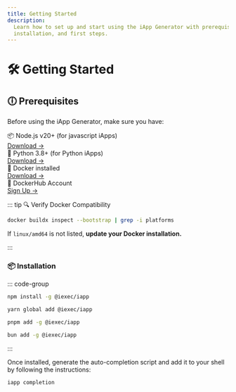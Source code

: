 ```yaml
---
title: Getting Started
description:
  Learn how to set up and start using the iApp Generator with prerequisites,
  installation, and first steps.
---
```


# 🛠 Getting Started

## 🕕 Prerequisites

Before using the iApp Generator, make sure you have:

<div class="flex flex-col gap-2 my-4 pl-0">
  <div class="flex items-center gap-4 text-left">
    <div class="flex items-center gap-1 flex-1 text-sm font-medium">
      📦 Node.js v20+ (for javascript iApps)
    </div>
    <a target="_blank" href="https://nodejs.org/en/" class="no-underline! text-sm ml-auto hover:underline!">Download →</a>
  </div>
   <div class="flex items-center gap-4 text-left">
    <div class="flex items-center gap-1 flex-1 text-sm font-medium">
      🐍 Python 3.8+ (for Python iApps)
    </div>
    <a target="_blank" href="https://www.python.org/downloads/" class="no-underline! text-sm ml-auto hover:underline!">Download →</a>
  </div>
   <div class="flex items-center gap-4 text-left">
    <div class="flex items-center gap-1 flex-1 text-sm font-medium">
      🐳 Docker installed
    </div>
    <a target="_blank" href="https://docker.com/" class="no-underline! text-sm ml-auto hover:underline!">Download →</a>
  </div>
  
  <div class="flex items-center gap-4 text-left">
    <div class="flex items-center gap-1 flex-1 text-sm font-medium">
      🐳 DockerHub Account
    </div>
    <a target="_blank" href="https://hub.docker.com/" class="no-underline! text-sm ml-auto hover:underline!">Sign Up →</a>
  </div>
</div>

::: tip 🔍 Verify Docker Compatibility

```bash
docker buildx inspect --bootstrap | grep -i platforms
```

If `linux/amd64` is not listed, **update your Docker installation.**

:::

### 📦 Installation

::: code-group

```sh [npm]
npm install -g @iexec/iapp
```

```sh [yarn]
yarn global add @iexec/iapp
```

```sh [pnpm]
pnpm add -g @iexec/iapp
```

```sh [bun]
bun add -g @iexec/iapp
```

:::

Once installed, generate the auto-completion script and add it to your shell by
following the instructions:

```bash
iapp completion
```
